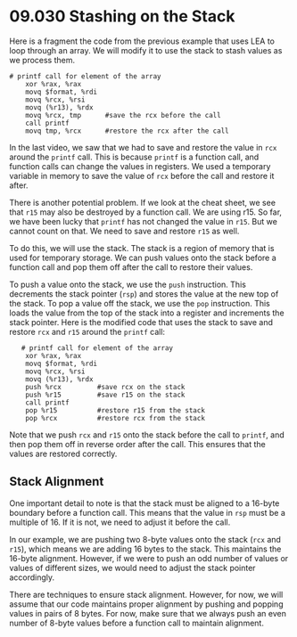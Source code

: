 # 09.030 Stashing on the Stack

Here is a fragment the code from the previous example that uses LEA to loop through an array. We will modify it to use the stack to stash values as we process them.

```
# printf call for element of the array
    xor %rax, %rax
    movq $format, %rdi
    movq %rcx, %rsi
    movq (%r13), %rdx
    movq %rcx, tmp      #save the rcx before the call
    call printf
    movq tmp, %rcx      #restore the rcx after the call
```

In the last video, we saw that we had to save and restore the value in `rcx` around the `printf` call. This is because `printf` is a function call, and function calls can change the values in registers. We used a temporary variable in memory to save the value of `rcx` before the call and restore it after.

There is another potential problem. If we look at the cheat sheet, we see that `r15` may also be destroyed by a function call. We are using r15. So far, we have been lucky that `printf` has not changed the value in `r15`. But we cannot count on that. We need to save and restore `r15` as well.

To do this, we will use the stack. The stack is a region of memory that is used for temporary storage. We can push values onto the stack before a function call and pop them off after the call to restore their values.

To push a value onto the stack, we use the `push` instruction. This decrements the stack pointer (`rsp`) and stores the value at the new top of the stack. To pop a value off the stack, we use the `pop` instruction. This loads the value from the top of the stack into a register and increments the stack pointer.
Here is the modified code that uses the stack to save and restore `rcx` and `r15` around the `printf` call:

```
   # printf call for element of the array
    xor %rax, %rax
    movq $format, %rdi
    movq %rcx, %rsi
    movq (%r13), %rdx
    push %rcx         #save rcx on the stack
    push %r15         #save r15 on the stack
    call printf
    pop %r15          #restore r15 from the stack
    pop %rcx          #restore rcx from the stack
```

Note that we push `rcx` and `r15` onto the stack before the call to `printf`, and then pop them off in reverse order after the call. This ensures that the values are restored correctly.

## Stack Alignment

One important detail to note is that the stack must be aligned to a 16-byte boundary before a function call. This means that the value in `rsp` must be a multiple of 16. If it is not, we need to adjust it before the call.

In our example, we are pushing two 8-byte values onto the stack (`rcx` and `r15`), which means we are adding 16 bytes to the stack. This maintains the 16-byte alignment. However, if we were to push an odd number of values or values of different sizes, we would need to adjust the stack pointer accordingly.

There are techniques to ensure stack alignment. However, for now, we will assume that our code maintains proper alignment by pushing and popping values in pairs of 8 bytes. For now, make sure that we always push an even number of 8-byte values before a function call to maintain alignment.
